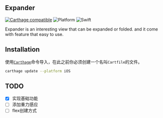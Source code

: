 ## Expander

[![Carthage compatible](https://img.shields.io/badge/Carthage-compatible-4BC51D.svg?style=flat)](https://github.com/Carthage/Carthage) ![Platform](https://img.shields.io/badge/platform-iOS-4BC51D.svg) ![Swift](https://img.shields.io/badge/Swift-4.0-4BC51D.svg)

Expander is an interesting view that can be expanded or folded. and it come with feature that easy to use.

## Installation

使用[`Carthage`](https://github.com/Carthage/Carthage)命令导入，在此之前你必须创建一个名叫`Cartfile`的文件。

```sh
carthage update --platform iOS
```

## TODO
- [x] 实现基础功能 
- [ ] 添加重力感应  
- [ ] flex创建方式  
